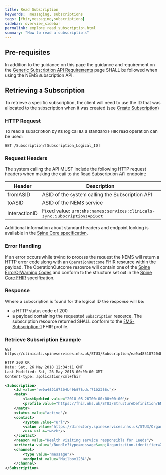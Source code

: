 ```yaml
---
title: Read Subscription
keywords:  messaging, subscriptions
tags: [fhir,messaging,subscriptions]
sidebar: overview_sidebar
permalink: explore_read_subscription.html
summary: "How to read a subscriptions"
---
```


## Pre-requisites

In addition to the guidance on this page the guidance and requirement on the [Generic Subscription API Requirements](subscription_general_api_guidance.html) page SHALL be followed when using the NEMS subscription API.


## Retrieving a Subscription

To retrieve a specific subscription, the client will need to use the ID that was allocated to the subscription when it was created (see [Create Subscription](explore_create_subscription.html))

### HTTP Request

To read a subscription by its logical ID, a standard FHIR read operation can be used:

```http
GET /Subscription/[Subscription_Logical_ID]
```


### Request Headers

The system calling the API MUST include the following HTTP request headers when making the call to the Read Subscription API endpoint:

| Header | Description |
| --- | --- |
| fromASID | ASID of the system calling the Subscription API |
| toASID | ASID of the NEMS service |
| InteractionID | Fixed value: `urn:nhs:names:services:clinicals-sync:SubscriptionsApiGet` |

Additional information about standard headers and endpoint looking is available in the [Spine Core specification](https://developer.nhs.uk/apis/spine-core/build_directory.html).


### Error Handling

If an error occurs while trying to process the request the NEMS will return a HTTP error code along with an `OperationOutcome` FHIR resource within the payload. The OperationOutcome resource will contain one of the [Spine ErrorOrWarning Codes](https://fhir.nhs.uk/STU3/ValueSet/Spine-ErrorOrWarningCode-1) and conform to the structure set out in the [Spine Core FHIR](https://developer.nhs.uk/apis/spine-core/resources_error_handling.html) specification.


### Response

Where a subscription is found for the logical ID the response will be:
- a HTTP status code of 200
- a payload containing the requested `Subscription` resource. The subscription resource returned SHALL conform to the [EMS-Subscription-1](https://fhir.nhs.uk/STU3/StructureDefinition/EMS-Subscription-1) FHIR profile.


### Retrieve Subscription Example

```http
GET https://clinicals.spineservices.nhs.uk/STU3/Subscription/ea0a485187204b49b978bdcf7102388c
```

```xml
HTTP 200 OK
Date: Sat, 26 May 2018 12:34:11 GMT
Last-Modified: Sat, 26 May 2018 00:00:00 GMT
Content-type: application/xml+fhir

<Subscription>
	<id value="ea0a485187204b49b978bdcf7102388c"/>
	<meta>
		<lastUpdated value="2018-05-26T00:00:00+00:00"/>
		<profile value="https://fhir.nhs.uk/STU3/StructureDefinition/EMS-Subscription-1"/>
	</meta>
	<status value="active"/>
	<contact>
		<system value="url"/>
		<value value="https://directory.spineservices.nhs.uk/STU3/Organization/RR8"/>
		<use value="work"/>
	</contact>
	<reason value="Health visiting service responsible for Leeds"/>
	<criteria value="/Bundle?type=message&amp;Organization.identifier=X2458&amp;MessageHeader.event=PDS001&amp;MessageHeader.event=PDS002&amp;MessageHeader.event=PDS003&amp;MessageHeader.event=PDS004"/>
	<channel>
		<type value="message"/>
		<endpoint value="Mailbox1234"/>
	</channel>
</Subscription>
```
